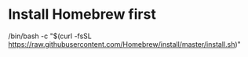 # Install Homebrew first
/bin/bash -c "$(curl -fsSL https://raw.githubusercontent.com/Homebrew/install/master/install.sh)"

